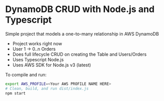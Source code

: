# DynamoDB CRUD with Node.js and Typescript

Simple project that models a one-to-many relationship in AWS DynamoDB

- Project works right now
- User 1 -> 0..n Orders
- Does full lifecycle CRUD on creating the Table and Users/Orders
- Uses Typescript Node.js
- Uses AWS SDK for Node.js v3 (latest)

To compile and run:

```bash
export AWS_PROFILE=<Your AWS PROFILE NAME HERE>
# Clean, build, and run dist/index.js
npm start
```
